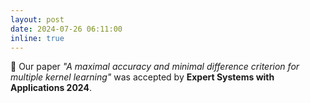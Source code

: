 ```yaml
---
layout: post
date: 2024-07-26 06:11:00
inline: true
---
```


:tada: Our paper <em>"A maximal accuracy and minimal difference criterion for multiple kernel learning"</em> was accepted by <b>Expert Systems with Applications 2024</b>.

